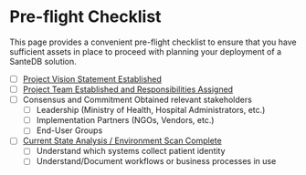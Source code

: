 # Pre-flight Checklist

This page provides a convenient pre-flight checklist to ensure that you have sufficient assets in place to proceed with planning your deployment of a SanteDB solution.&#x20;

* [ ] [Project Vision Statement Established](../information-gathering-and-analysis.md#establish-a-vision)
* [ ] [Project Team Established and Responsibilities Assigned](../information-gathering-and-analysis.md#establish-a-team)
* [ ] Consensus and Commitment Obtained relevant stakeholders
  * [ ] Leadership (Ministry of Health, Hospital Administrators, etc.)
  * [ ] Implementation Partners (NGOs, Vendors, etc.)
  * [ ] End-User Groups
* [ ] [Current State Analysis / Environment Scan Complete](../information-gathering-and-analysis.md#perform-environmental-scan)
  * [ ] Understand which systems collect patient identity
  * [ ] Understand/Document workflows or business processes in use&#x20;
